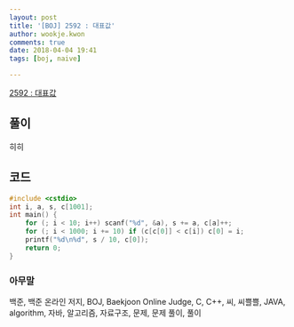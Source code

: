 ```yaml
---
layout: post
title: '[BOJ] 2592 : 대표값'
author: wookje.kwon
comments: true
date: 2018-04-04 19:41
tags: [boj, naive]

---
```


[2592 : 대표값](https://www.acmicpc.net/problem/2592)

## 풀이

히히

## 코드

```cpp
#include <cstdio>
int i, a, s, c[1001];
int main() {
    for (; i < 10; i++) scanf("%d", &a), s += a, c[a]++;
    for (; i < 1000; i += 10) if (c[c[0]] < c[i]) c[0] = i;
    printf("%d\n%d", s / 10, c[0]);
    return 0;
}
```

### 아무말  
백준, 백준 온라인 저지, BOJ, Baekjoon Online Judge, C, C++, 씨, 씨쁠쁠, JAVA, algorithm, 자바, 알고리즘, 자료구조, 문제, 문제 풀이, 풀이
